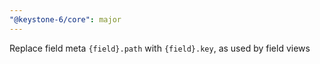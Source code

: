 ```yaml
---
"@keystone-6/core": major
---
```


Replace field meta `{field}.path` with `{field}.key`, as used by field views
